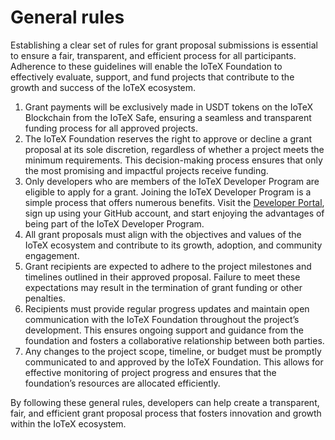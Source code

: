 # General rules

Establishing a clear set of rules for grant proposal submissions is essential to ensure a fair, transparent, and efficient process for all participants. Adherence to these guidelines will enable the IoTeX Foundation to effectively evaluate, support, and fund projects that contribute to the growth and success of the IoTeX ecosystem.

1. Grant payments will be exclusively made in USDT tokens on the IoTeX Blockchain from the IoTeX Safe, ensuring a seamless and transparent funding process for all approved projects.
2. The IoTeX Foundation reserves the right to approve or decline a grant proposal at its sole discretion, regardless of whether a project meets the minimum requirements. This decision-making process ensures that only the most promising and impactful projects receive funding.
3. Only developers who are members of the IoTeX Developer Program are eligible to apply for a grant. Joining the IoTeX Developer Program is a simple process that offers numerous benefits. Visit the [Developer Portal](https://developers.iotex.io/), sign up using your GitHub account, and start enjoying the advantages of being part of the IoTeX Developer Program.
4. All grant proposals must align with the objectives and values of the IoTeX ecosystem and contribute to its growth, adoption, and community engagement.
5. Grant recipients are expected to adhere to the project milestones and timelines outlined in their approved proposal. Failure to meet these expectations may result in the termination of grant funding or other penalties.
6. Recipients must provide regular progress updates and maintain open communication with the IoTeX Foundation throughout the project’s development. This ensures ongoing support and guidance from the foundation and fosters a collaborative relationship between both parties.
7. Any changes to the project scope, timeline, or budget must be promptly communicated to and approved by the IoTeX Foundation. This allows for effective monitoring of project progress and ensures that the foundation’s resources are allocated efficiently.

By following these general rules, developers can help create a transparent, fair, and efficient grant proposal process that fosters innovation and growth within the IoTeX ecosystem.
